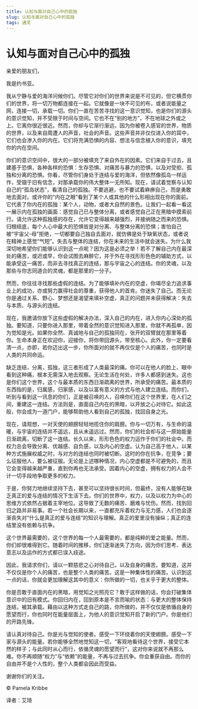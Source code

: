 ```yaml
--- 
title: 认知与面对自己心中的孤独 
slug: 认知与面对自己心中的孤独 
tags: 通灵 
--- 
```

# 认知与面对自己心中的孤独

亲爱的朋友们，

我是约书亚。

我从宁静与爱的海洋问候你们。尽管它对你们的世界来说是不可见的，但它横贯你们的世界，将一切万物都连接在一起。它就像是一块不可见的布，或者说能量之网，连接一切，承载一切。你们一直在苦苦寻找的这一意识觉知，也是你们的源头的意识觉知，并不受限于时间与空间。它也不在“别的地方”，不在地球之外或之上。它离你很近很近。然而，你却与它渐行渐远，因为你被卷入感官的世界，物质的世界，以及来自周遭人的声音，社会的声音。这些声音并非仅仅进入你的耳中，它们也会渗入你的内在。它们将充满恐惧的内容、想法与信念植入你的意识，填充你的内在空间。

你们的意识空间中，很大的一部分被填充了来自外在的因素。它们来自于过去，且建基于恐惧，各种各样的恐惧：生存恐惧、对痛苦与暴力的恐惧，以及对受拒、孤独和分离的恐惧。你看，尽管你们身处于连结与爱的海洋，但依然像孤岛一样运作，受锢于旧有信念，对那承载你的伟大整体一无所知。现在，请试着觉察与认知自己的“孤岛状态”，看清自己的孤独。不要逃避，也不要试着麻痹自己，而是勇敢地去面对。或许你的“内在之眼”看到了某个人或其他的什么形相出现在你的面前。它代表了你内在的孤独：某个人，动物，或者大自然的景色。让我们一起看一看这一展示内在孤独的画面：感觉自己已与整体分离，或者感觉自己正在黑暗中摸索前行。请允许这种孤独感的存在，允许它变得越来越强烈，并接纳随之而来的恐惧。归根结底，每个人心中最大的恐惧皆是对分离、与整体分离的恐惧；害怕自己被“宇宙父-母”拒绝，一切都要自己独自去面对，就仿佛是处于缺氧状态，或者说在精神上感觉“气短”。失去与整体的连结，你在未来的生活中就会迷失。为什么我深切地希望你们能够认识到这一点呢？因为这是必须之举！若不了解自己内在最深处的痛苦，或迟或早，你会试图去麻醉它，并于外在寻找形形色色的辅助方式，以能承受这一痛苦，而非去寻找真正的连结，那与宇宙之心的连结。你的灵魂，以及那些与你志同道合的灵魂，都是那里的一分子。

然而，你往往寻找那些虚假的连结。为了能够填补内在的空虚，你竭尽全力追求事业上的成功，亦或努力赢得社会的尊重，获得他人的首肯。你迷失了自己。而无论你是通过关系、野心、梦想还是渴望来填补空虚，真正的问题并未获得解决：失去与本质、与源头的连结。

现在，我邀请你放下这些虚假的解决办法，深入自己的内在，进入你内心深处的孤独。要知道，只要你进入那里，带着全然的意识觉知进入那里，你就不再孤单，因为觉知是光。如果你全然、真诚地与自己的孤独同在，张开的双臂就在那里等着你。生命本身正在欢迎你，迎接你，将你带回源头，带至核心。此外，你一定要看清一点，亦即，若你迈出这一步，你所面对的就不再仅仅是个人的痛苦，也同时是人类的共同命运。

缺乏连结，分离，孤独，这三者形成了人类最深的痛。你可以在他人的脸上、眼中看到这种痛，根本无需深入地去观察。无论生活在何处，许多人都感到迷失。这也是你们这个世界，这个与最本质的东西日渐疏离的世界，所承受的痛苦。最本质的东西指的是，归属感，归家感，以及以富有意义的方式与他人建立连结。而你们，听到与看到这一讯息的你们，正是被召唤的人，召唤你们在这个世界里，在人们之间，重建这一连结。方法则是，直面自己内在的黑暗，以开放之心对待它。如此这般，你会成为一道门户，能够帮助他人看到自己的孤独，找回自身之光。

现在，请观想，一对天使的翅膀轻轻地揽住你的肩膀。你与一切万有，与生命的温暖，与宇宙的连结并不遥远，且从未遥远过。然而，你们的社会却与这一原始能量日渐疏离，切断了这一连结。长久以来，形形色色的权力运作于你们的社会中。而权力总会导致分离、优越感、自负感，以及内心的空虚。认为自己高于他人，以某种方式施展权威之时，与对方的连结也同时被切断。这时的你在抗争，在竞争；要么征服他人，要么被征服。无论是上述哪种情况，内心空虚都是不可避免的，而且它会变得越来越严重，直到你再也无法承受。因着内心的空虚，拥有权力的人会不计一切手段地争取更多的权力。

于是，你努力地继续坚持下去，甚至可以坚持很长时间，但最终，没有人能够在缺乏真正的爱与连结的情况下生活下去。你们的世界中，权力，以及以权力为中心的思维方式依然占据着主宰地位。这导致了无数的痛苦、磨难与忧伤。然而，找到回归之路并非易事。若一个社会长期以来，一直都充斥着权力与无力感，人们也会逐渐丧失对“什么是真正的爱与连结”的知识与理解。真正的爱里没有操纵；真正的连结里没有依赖与抗争。

这个世界最需要的，这个世界的每一个人最需要的，都是纯粹的爱之能量。然而，你们却很难得到它。随着时间的推移，你们逐渐迷失了方向，因为你们思考、表达意志以及运作的方式都已误入歧途。

因此，我请求你们，请以一颗慈悲之心对待自己，以及自身的痛苦。要知道，这并不仅仅是你个人的痛苦，也是整个人类的痛苦。这是一种集体性的痛苦。认识到这一点的话，你就会更加理解这其中的意义：你所做的一切，也关乎于更大的整体。

你是否敢于直面内在的黑暗，用觉知之光照亮它？敢于这样做的话，你会打破集体意识中的旧有模式。你回归内在，回到原本是不言而喻的状态：与更大的整体保持连结，被其承载。藉由以这种方式走自己的路，你所做的，并不仅仅是依循自身的愿望而行，你也同时在能量层面上，为他人的意识觉知开启了新的门户。你是他们的开路先锋。

请认真对待自己。你是光与觉知的使者。感受一下环绕着你的天使翅膀。感受一下家与源头的能量。若你能够全然地觉知这一切，“客观地看待这个世界，接受它本然的样子；与此同时从心而行，依循灵魂的愿望而行”，这对你来说就不再那么难。你不再顺随“权力”与“依赖”的能量，不再与过去抗争。你会重获自由。而你的自由并不是个人性的，整个人类都会因此而受益。

谢谢你们的关注。

© Pamela Kribbe

译者：艾琦